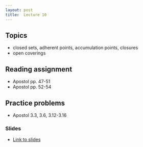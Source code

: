 ```yaml
---
layout: post
title:  Lecture 10
---
```


## Topics

* closed sets, adherent points, accumulation points, closures
* open coverings

## Reading assignment
* Apostol pp. 47-51
* Apostol pp. 52-54

## Practice problems

* Apostol 3.3, 3.6, 3.12-3.16

### Slides

* [Link to slides](http://wcasper.github.io/math350fall2024/slides/lec10/lec10.pdf)

